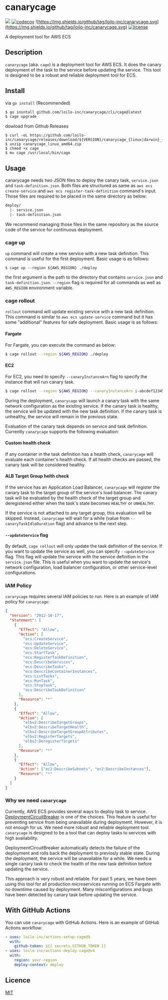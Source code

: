 # canarycage

![](https://github.com/loilo-inc/canarycage/workflows/CI/badge.svg)
[![codecov](https://codecov.io/gh/loilo-inc/canarycage/branch/main/graph/badge.svg?token=WRW1qemxSR)](https://codecov.io/gh/loilo-inc/canarycage)
![https://img.shields.io/github/tag/loilo-inc/canarycage.svg](https://img.shields.io/github/tag/loilo-inc/canarycage.svg)
[![license](https://img.shields.io/github/license/loilo-inc/canarycage.svg)](https://github.com/loilo-inc/canarycage)

A deployment tool for AWS ECS

## Description

`canarycage` (aka. `cage`) is a deployment tool for AWS ECS. It does the canary deployment of the task to the service before updating the service. This tool is designed to be a robust and reliable deployment tool for ECS.

## Install

via `go install` (Recommended)

```bash
$ go insntall github.com/loilo-inc/canarycage/cli/cage@latest
$ cage upgrade
```

dowload from Github Releases

```
$ curl -oL https://github.com/loilo-inc/canarycage/releases/download/${VERSION}/canarycage_{linux|darwin}_{amd64|arm64}.zip
$ unzip canarycage_linux_amd64.zip
$ chmod +x cage
$ mv cage /usr/local/bin/cage
```

## Usage

canarycage needs two JSON files to deploy the canary task, `service.json` and `task-definition.json`.
Both files are structured as same as `aws ecs create-service` and `aws ecs register-task-definition` command's input. Those files are required to be placed in the same directory as below:

```txt
deploy/
  |- service.json
  |- task-definition.json
```

We recommend managing those files in the same repository as the source code of the service for continuous deployment.

### cage up

`up` command will create a new service with a new task definition. This command is useful for the first deployment. Basic usage is as follows:

```
$ cage up --region ${AWS_REGION} ./deploy
```

the first argument is the path to the directory that contains `service.json` and `task-definition.json`.
`--region` flag is required for all commands as well as `AWS_REGION` environment variable.

### cage rollout

`rollout` command will update existing service with a new task definition. This command is similar to `aws ecs update-service` command but it has some "additional" features for safe deployment. Basic usage is as follows:

#### Fargate

For Fargate, you can execute the command as below:

```bash
$ cage rollout --region ${AWS_REGION} ./deploy
```

#### EC2

For EC2, you need to specify `--canaryInstanceArn` flag to specify the instance that will run canary task.

```bash
$ cage rollout --region ${AWS_REGION} --canaryInstanceArn i-abcdef123456
```

During the deployment, `canarycage` will launch a canary task with the same network configuration as the existing service. If the canary task is healthy, the service will be updated with the new task definition. If the canary task is unhealthy, the service will remain in the previous state.

Evaluation of the canary task depends on service and task definition. Currently `canarycage` supports the following evaluation:

#### Custom health check

If any container in the task definition has a health check, `canarycage` will evaluate each container's health check. If all health checks are passed, the canary task will be considered healthy.

#### ALB Target Group helth check

If the service has an Application Load Balancer, `canarycage` will register the canary task to the target group of the service's load balancer. The canary task will be evaluated by the health check of the target group and deregistered either when the task's state becomes `HEALTHY` or `UNHEALTHY`.

If the service is not attached to any target group, this evaluation will be skipped. Instead, `canarycage` will wait for a while (value from `--canaryTaskIdleDuration` flag) and advance to the next step.

#### `--updateService` flag

By default, `cage rollout` will only update the task definition of the service. If you want to update the service as well, you can specify `--updateService` flag. This flag will update the service with the service definition in the `service.json` file. This is useful when you want to update the service's network configuration, load balancer configuration, or other service-level configurations.

### IAM Policy

`cararycage` requires several IAM policies to run. Here is an example of IAM policy for `canarycage`:

```json
{
  "Version": "2012-10-17",
  "Statement": [
    {
      "Effect": "Allow",
      "Action": [
        "ecs:CreateService",
        "ecs:UpdateService",
        "ecs:DeleteService",
        "ecs:StartTask",
        "ecs:RegisterTaskDefinition",
        "ecs:DescribeServices",
        "ecs:DescribeTasks",
        "ecs:DescribeContainerInstances",
        "ecs:ListTasks",
        "ecs:RunTask",
        "ecs:StopTask",
        "ecs:DescribeTaskDefinition"
      ],
      "Resource": "*"
    },
    {
      "Effect": "Allow",
      "Action": [
        "elbv2:DescribeTargetGroups",
        "elbv2:DescribeTargetHealth",
        "elbv2:DescribeTargetGroupAttributes",
        "elbv2:RegisterTargets",
        "elbv2:DeregisterTargets"
      ],
      "Resource": "*"
    },
    {
      "Effect": "Allow",
      "Action": ["ec2:DescribeSubnets", "ec2:DescribeInstances"],
      "Resource": "*"
    }
  ]
}
```

### Why we need `canarycage`

Currently, AWS ECS provides several ways to deploy task to service. [DeploymentCircuitBreaker](https://docs.aws.amazon.com/ja_jp/AmazonECS/latest/APIReference/API_DeploymentCircuitBreaker.html) is one of the choices. This feature is useful for preventing service from being unavailable during deployment. However, it is not enough for us. We need more robust and reliable deployment tool. `canarycage` is designed to be a tool that can deploy tasks to services with high availability.

DeploymentCircuitBreaker automatically detects the failure of the deployment and rolls back the deployment to previosly stable state. During the deployment, the service will be unavailable for a while. We needs a single canary task to check the health of the new task definition before updating the service.

This approach is very robust and reliable. For past 5 years, we have been using this tool for all production microservices running on ECS Fargate with no downtime caused by deployment. Many misconfigurations and bugs have been detected by canary task before updating the service.

## With GitHub Actions

You can use `canarycage` with GitHub Actions. Here is an example of GitHub Actions workflow:

```yaml
- uses: loilo-inc/actions-setup-cage@5
  with:
    github-token: ${{ secrets.GITHUB_TOKEN }}
- uses: loilo-inc/actions-deploy-cage@v4
  with:
    region: your-region
    deploy-context: deploy
```

## Licence

[MIT](https://github.com/loilo-inc/canarycage/LICENCE)
